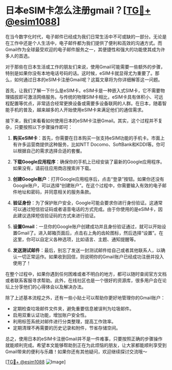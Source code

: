 # 日本eSIM卡怎么注册gmail？[[TG💪+ @esim1088](https://t.me/s/esim1088)]

在当今数字化时代，电子邮件已经成为我们日常生活中不可或缺的一部分。无论是在工作中还是个人生活中，电子邮件都为我们提供了便利和高效的沟通方式。而Gmail作为全球最受欢迎的电子邮件服务之一，其便捷性和强大的功能使其成为许多人的首选。

对于那些在日本生活或工作的朋友们来说，使用Gmail可能需要一些额外的步骤，特别是如果你没有本地电话号码的话。这时候，eSIM卡就显得尤为重要了。那么，如何通过日本的eSIM卡注册Gmail呢？这篇文章将为你详细解答这一问题。

首先，让我们了解一下什么是eSIM卡。eSIM卡是一种嵌入式SIM卡，它不需要物理插拔即可激活网络服务。与传统的物理SIM卡相比，eSIM卡具有体积小、可远程配置等优点，非常适合经常更换设备或需要多设备联网的人群。在日本，随着智能手机的普及，越来越多的人开始使用eSIM卡来满足他们的通信需求。

接下来，我们来看看如何使用日本的eSIM卡注册Gmail。其实，这个过程并不复杂，只要按照以下步骤操作即可：

1. **购买eSIM卡**：首先，你需要在日本购买一张支持eSIM功能的手机卡。市面上有许多运营商提供这种服务，比如NTT Docomo、SoftBank和KDDI等。你可以根据自己的需求选择合适的套餐。

2. **下载Google应用程序**：确保你的手机上已经安装了最新的Google应用程序。如果没有，请前往应用商店搜索并下载。

3. **创建Google账户**：打开Google应用程序后，点击“登录”按钮。如果你还没有Google账户，可以选择“创建账户”。在这个过程中，你需要输入有效的电子邮件地址和密码，并同意相关的服务条款。

4. **验证身份**：为了保护账户安全，Google可能会要求你进行身份验证。这通常可以通过短信验证码或者语音电话的方式完成。由于你使用的是eSIM卡，因此建议选择短信验证码的方式来进行验证。

5. **设置Gmail**：一旦你的Google账户创建成功并且身份验证通过，就可以开始设置Gmail了。进入邮箱页面后，点击右上角的齿轮图标，然后选择“设置”。在这里，你可以自定义各种选项，比如语言、主题、通知提醒等。

6. **发送测试邮件**：最后，别忘了发送一封测试邮件给自己或者其他联系人，以确认一切正常运作。如果收到回信，则说明你的Gmail账户已经成功注册并投入使用了！

在整个过程中，如果你遇到任何困难或者不明白的地方，都可以随时查阅官方文档或者联系客服寻求帮助。此外，在线社区也是一个很好的资源库，很多用户会在论坛上分享他们的心得体会以及解决办法。

除了上述基本流程之外，还有一些小贴士可以帮助你更好地管理你的Gmail账户：

- 定期检查垃圾邮件文件夹，避免重要信息被误判为垃圾邮件。
- 启用双重认证功能，增加账户安全性。
- 利用标签系统对邮件进行分类整理，提高工作效率。
- 定期清理不再需要的历史记录和附件，节省存储空间。

总之，使用日本的eSIM卡注册Gmail并不是一件难事，只要按照正确的步骤操作就能顺利完成。希望本文能够帮助到正在为此烦恼的朋友，让大家都能顺利享受到Gmail带来的便利与乐趣！如果你还有其他疑问，欢迎继续探讨交流哦～

[[TG💪+ @esim1088](https://t.me/s/esim1088) ![Image](https://i.postimg.cc/4NQfJmqS/Snipaste-2025-05-13-00-14-12.png)]